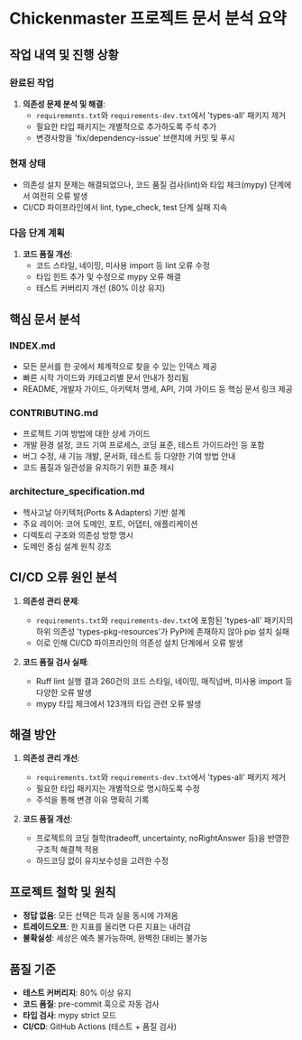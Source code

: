 # Chickenmaster 프로젝트 문서 분석 요약

## 작업 내역 및 진행 상황

### 완료된 작업
1. **의존성 문제 분석 및 해결**:
   - `requirements.txt`와 `requirements-dev.txt`에서 'types-all' 패키지 제거
   - 필요한 타입 패키지는 개별적으로 추가하도록 주석 추가
   - 변경사항을 'fix/dependency-issue' 브랜치에 커밋 및 푸시

### 현재 상태
- 의존성 설치 문제는 해결되었으나, 코드 품질 검사(lint)와 타입 체크(mypy) 단계에서 여전히 오류 발생
- CI/CD 파이프라인에서 lint, type_check, test 단계 실패 지속

### 다음 단계 계획
1. **코드 품질 개선**:
   - 코드 스타일, 네이밍, 미사용 import 등 lint 오류 수정
   - 타입 힌트 추가 및 수정으로 mypy 오류 해결
   - 테스트 커버리지 개선 (80% 이상 유지)

## 핵심 문서 분석

### INDEX.md
- 모든 문서를 한 곳에서 체계적으로 찾을 수 있는 인덱스 제공
- 빠른 시작 가이드와 카테고리별 문서 안내가 정리됨
- README, 개발자 가이드, 아키텍처 명세, API, 기여 가이드 등 핵심 문서 링크 제공

### CONTRIBUTING.md
- 프로젝트 기여 방법에 대한 상세 가이드
- 개발 환경 설정, 코드 기여 프로세스, 코딩 표준, 테스트 가이드라인 등 포함
- 버그 수정, 새 기능 개발, 문서화, 테스트 등 다양한 기여 방법 안내
- 코드 품질과 일관성을 유지하기 위한 표준 제시

### architecture_specification.md
- 헥사고날 아키텍처(Ports & Adapters) 기반 설계
- 주요 레이어: 코어 도메인, 포트, 어댑터, 애플리케이션
- 디렉토리 구조와 의존성 방향 명시
- 도메인 중심 설계 원칙 강조

## CI/CD 오류 원인 분석

1. **의존성 관리 문제**:
   - `requirements.txt`와 `requirements-dev.txt`에 포함된 'types-all' 패키지의 하위 의존성 'types-pkg-resources'가 PyPI에 존재하지 않아 pip 설치 실패
   - 이로 인해 CI/CD 파이프라인의 의존성 설치 단계에서 오류 발생

2. **코드 품질 검사 실패**:
   - Ruff lint 실행 결과 260건의 코드 스타일, 네이밍, 매직넘버, 미사용 import 등 다양한 오류 발생
   - mypy 타입 체크에서 123개의 타입 관련 오류 발생

## 해결 방안

1. **의존성 관리 개선**:
   - `requirements.txt`와 `requirements-dev.txt`에서 'types-all' 패키지 제거
   - 필요한 타입 패키지는 개별적으로 명시하도록 수정
   - 주석을 통해 변경 이유 명확히 기록

2. **코드 품질 개선**:
   - 프로젝트의 코딩 철학(tradeoff, uncertainty, noRightAnswer 등)을 반영한 구조적 해결책 적용
   - 하드코딩 없이 유지보수성을 고려한 수정

## 프로젝트 철학 및 원칙

- **정답 없음**: 모든 선택은 득과 실을 동시에 가져옴
- **트레이드오프**: 한 지표를 올리면 다른 지표는 내려감
- **불확실성**: 세상은 예측 불가능하며, 완벽한 대비는 불가능

## 품질 기준

- **테스트 커버리지**: 80% 이상 유지
- **코드 품질**: pre-commit 훅으로 자동 검사
- **타입 검사**: mypy strict 모드
- **CI/CD**: GitHub Actions (테스트 + 품질 검사)
